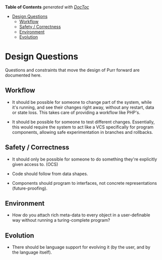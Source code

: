 <!-- START doctoc generated TOC please keep comment here to allow auto update -->
<!-- DON'T EDIT THIS SECTION, INSTEAD RE-RUN doctoc TO UPDATE -->
**Table of Contents**  *generated with [DocToc](https://github.com/thlorenz/doctoc)*

- [Design Questions](#design-questions)
  - [Workflow](#workflow)
  - [Safety / Correctness](#safety--correctness)
  - [Environment](#environment)
  - [Evolution](#evolution)

<!-- END doctoc generated TOC please keep comment here to allow auto update -->

Design Questions
================

Questions and constraints that move the design of Purr forward are documented
here.


## Workflow

- It should be possible for someone to change part of the system, while it's
  running, and see their changes right away, without any restart, data or state
  loss. This takes care of providing a workflow like PHP's.

- It should be possible for someone to test different changes. Essentially, this
  would require the system to act like a VCS specifically for program
  components, allowing safe experimentation in branches and rollbacks.


## Safety / Correctness

- It should only be possible for someone to do something they're explicitly
  given access to. (OCS)

- Code should follow from data shapes.

- Components should program to interfaces, not concrete representations
  (future-proofing).


## Environment

- How do you attach rich meta-data to every object in a user-definable way
  without running a turing-complete program?


## Evolution

- There should be language support for evolving it (by the user, and by the
  language itself).
